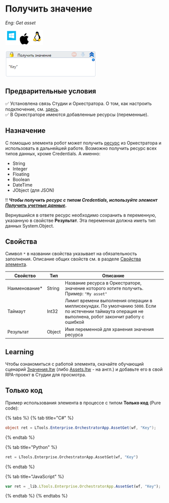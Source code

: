 # Получить значение

*Eng: Get asset*

![](<../../../../.gitbook/assets/image (100) (1) (1) (1) (1) (1) (1) (1) (1) (19).png>)

![](<../../../../.gitbook/assets/image (269).png>)

## Предварительные условия

:white_check_mark: Установлена связь Студии и Оркестратора. О том, как настроить подключение, см. [здесь](https://docs.primo-rpa.ru/primo-rpa/primo-studio/settings#orkestrator).\
:white_check_mark: В Оркестраторе имеются добавленные ресурсы (переменные).

## Назначение

С помощью элемента робот может получить [ресурс](https://docs.primo-rpa.ru/primo-rpa/orchestrator/basics/assets) из Оркестратора и использовать в дальнейшей работе. Возможно получить ресурс всех типов данных, кроме Credentials. А именно:
* String
* Integer
* Floating
* Boolean
* DateTime
* JObject (для JSON)

:bangbang: ***Чтобы получить ресурс с типом Credentials, используйте элемент [Получить учетные данные](https://docs.primo-rpa.ru/primo-rpa/g_elements/el_basic/els_orch/els_assets/el_orch_getcredentials).***

Вернувшийся в ответе ресурс необходимо сохранить в переменную, указанную в свойстве **Результат**. Эта переменная должна иметь тип данных System.Object.


## Свойства
Символ `*` в названии свойства указывает на обязательность заполнения. Описание общих свойств см. в разделе [Свойства элемента](https://docs.primo-rpa.ru/primo-rpa/primo-studio/process/elements#svoistva-elementa).

| Свойство       | Тип    | Описание                                                                                                                                             |
| -------------- | ------ | ---------------------------------------------------------------------------------------------------------------------------------------------------- |
| Наименование\* | String | Название ресурса в Оркестраторе, значение которого хотите получить. Пример: `"My asset"` |
| Таймаут        | Int32  | Лимит времени выполнения операции в миллисекундах. По умолчанию `5000`. Если по истечении таймаута операция не выполнена, робот закончит работу с ошибкой |
| Результат      | Object | Имя переменной для хранения значения ресурса             |


## Learning

Чтобы ознакомиться с работой элемента, скачайте обучающий сценарий [Значения.ltw](https://github.com/PrimoRPA/Learning/blob/master/StudioActivities/Ru/%D0%9E%D1%80%D0%BA%D0%B5%D1%81%D1%82%D1%80%D0%B0%D1%82%D0%BE%D1%80/%D0%97%D0%BD%D0%B0%D1%87%D0%B5%D0%BD%D0%B8%D1%8F/%D0%97%D0%BD%D0%B0%D1%87%D0%B5%D0%BD%D0%B8%D1%8F.ltw) (либо [Assets.ltw](https://github.com/PrimoRPA/Learning/blob/master/StudioActivities/En/Orchestrator/Assets/Assets.ltw) - на англ.) и добавьте его в свой RPA-проект в Студии для просмотра.


## Только код
Пример использования элемента в процессе с типом **Только код** (Pure code):

{% tabs %}
{% tab title="C#" %}
```csharp
object ret = LTools.Enterprise.OrchestratorApp.AssetGet(wf, "Key");
```
{% endtab %}

{% tab title="Python" %}
```python
ret = LTools.Enterprise.OrchestratorApp.AssetGet(wf, "Key")
```
{% endtab %}

{% tab title="JavaScript" %}
```javascript
var ret = _lib.LTools.Enterprise.OrchestratorApp.AssetGet(wf, "Key");
```
{% endtab %}
{% endtabs %}
